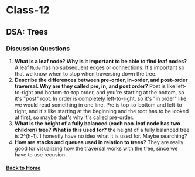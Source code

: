 # Class-12
## DSA: Trees

### Discussion Questions
1. **What is a leaf node? Why is it important to be able to find leaf nodes?** A leaf `Node` has no subsequent edges or connections. It's important so that we know when to stop when traversing down the tree.
2. **Describe the differences between pre-order, in-order, and post-order traversal. Why are they called pre, in, and post order?** Post is like left-to-right and bottom-to-top order, and you're starting at the bottom, so it's "post" root. In order is completely left-to-right, so it's "in order" like we would read something in one line. Pre is top-to-bottom and left-to-right, and it's like starting at the beginning and the root has to be looked at first, so maybe that's why it's called pre-order.
3. **What is the height of a fully balanced (each non-leaf node has two children) tree? What is this used for?** the height of a fully balanced tree is 2^(h-1). I honestly have no idea what it is used for. Maybe searching?
4. **How are stacks and queues used in relation to trees?** They are really good for visualizing how the traversal works with the tree, since we have to use recusion. 


#### [Back to Home](README.md)